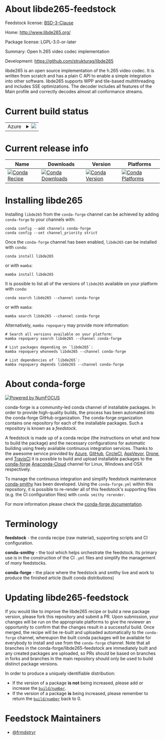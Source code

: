 About libde265-feedstock
========================

Feedstock license: [BSD-3-Clause](https://github.com/conda-forge/libde265-feedstock/blob/main/LICENSE.txt)

Home: http://www.libde265.org/

Package license: LGPL-3.0-or-later

Summary: Open h.265 video codec implementation

Development: https://github.com/strukturag/libde265

libde265 is an open source implementation of the h.265 video codec.
It is written from scratch and has a plain C API to enable a simple
integration into other software. libde265 supports WPP and tile-based
multithreading and includes SSE optimizations. The decoder includes all
features of the Main profile and correctly decodes almost all conformance
streams.


Current build status
====================


<table>
    
  <tr>
    <td>Azure</td>
    <td>
      <details>
        <summary>
          <a href="https://dev.azure.com/conda-forge/feedstock-builds/_build/latest?definitionId=18643&branchName=main">
            <img src="https://dev.azure.com/conda-forge/feedstock-builds/_apis/build/status/libde265-feedstock?branchName=main">
          </a>
        </summary>
        <table>
          <thead><tr><th>Variant</th><th>Status</th></tr></thead>
          <tbody><tr>
              <td>linux_64</td>
              <td>
                <a href="https://dev.azure.com/conda-forge/feedstock-builds/_build/latest?definitionId=18643&branchName=main">
                  <img src="https://dev.azure.com/conda-forge/feedstock-builds/_apis/build/status/libde265-feedstock?branchName=main&jobName=linux&configuration=linux%20linux_64_" alt="variant">
                </a>
              </td>
            </tr><tr>
              <td>linux_aarch64</td>
              <td>
                <a href="https://dev.azure.com/conda-forge/feedstock-builds/_build/latest?definitionId=18643&branchName=main">
                  <img src="https://dev.azure.com/conda-forge/feedstock-builds/_apis/build/status/libde265-feedstock?branchName=main&jobName=linux&configuration=linux%20linux_aarch64_" alt="variant">
                </a>
              </td>
            </tr><tr>
              <td>linux_ppc64le</td>
              <td>
                <a href="https://dev.azure.com/conda-forge/feedstock-builds/_build/latest?definitionId=18643&branchName=main">
                  <img src="https://dev.azure.com/conda-forge/feedstock-builds/_apis/build/status/libde265-feedstock?branchName=main&jobName=linux&configuration=linux%20linux_ppc64le_" alt="variant">
                </a>
              </td>
            </tr><tr>
              <td>osx_64</td>
              <td>
                <a href="https://dev.azure.com/conda-forge/feedstock-builds/_build/latest?definitionId=18643&branchName=main">
                  <img src="https://dev.azure.com/conda-forge/feedstock-builds/_apis/build/status/libde265-feedstock?branchName=main&jobName=osx&configuration=osx%20osx_64_" alt="variant">
                </a>
              </td>
            </tr><tr>
              <td>osx_arm64</td>
              <td>
                <a href="https://dev.azure.com/conda-forge/feedstock-builds/_build/latest?definitionId=18643&branchName=main">
                  <img src="https://dev.azure.com/conda-forge/feedstock-builds/_apis/build/status/libde265-feedstock?branchName=main&jobName=osx&configuration=osx%20osx_arm64_" alt="variant">
                </a>
              </td>
            </tr><tr>
              <td>win_64</td>
              <td>
                <a href="https://dev.azure.com/conda-forge/feedstock-builds/_build/latest?definitionId=18643&branchName=main">
                  <img src="https://dev.azure.com/conda-forge/feedstock-builds/_apis/build/status/libde265-feedstock?branchName=main&jobName=win&configuration=win%20win_64_" alt="variant">
                </a>
              </td>
            </tr>
          </tbody>
        </table>
      </details>
    </td>
  </tr>
</table>

Current release info
====================

| Name | Downloads | Version | Platforms |
| --- | --- | --- | --- |
| [![Conda Recipe](https://img.shields.io/badge/recipe-libde265-green.svg)](https://anaconda.org/conda-forge/libde265) | [![Conda Downloads](https://img.shields.io/conda/dn/conda-forge/libde265.svg)](https://anaconda.org/conda-forge/libde265) | [![Conda Version](https://img.shields.io/conda/vn/conda-forge/libde265.svg)](https://anaconda.org/conda-forge/libde265) | [![Conda Platforms](https://img.shields.io/conda/pn/conda-forge/libde265.svg)](https://anaconda.org/conda-forge/libde265) |

Installing libde265
===================

Installing `libde265` from the `conda-forge` channel can be achieved by adding `conda-forge` to your channels with:

```
conda config --add channels conda-forge
conda config --set channel_priority strict
```

Once the `conda-forge` channel has been enabled, `libde265` can be installed with `conda`:

```
conda install libde265
```

or with `mamba`:

```
mamba install libde265
```

It is possible to list all of the versions of `libde265` available on your platform with `conda`:

```
conda search libde265 --channel conda-forge
```

or with `mamba`:

```
mamba search libde265 --channel conda-forge
```

Alternatively, `mamba repoquery` may provide more information:

```
# Search all versions available on your platform:
mamba repoquery search libde265 --channel conda-forge

# List packages depending on `libde265`:
mamba repoquery whoneeds libde265 --channel conda-forge

# List dependencies of `libde265`:
mamba repoquery depends libde265 --channel conda-forge
```


About conda-forge
=================

[![Powered by
NumFOCUS](https://img.shields.io/badge/powered%20by-NumFOCUS-orange.svg?style=flat&colorA=E1523D&colorB=007D8A)](https://numfocus.org)

conda-forge is a community-led conda channel of installable packages.
In order to provide high-quality builds, the process has been automated into the
conda-forge GitHub organization. The conda-forge organization contains one repository
for each of the installable packages. Such a repository is known as a *feedstock*.

A feedstock is made up of a conda recipe (the instructions on what and how to build
the package) and the necessary configurations for automatic building using freely
available continuous integration services. Thanks to the awesome service provided by
[Azure](https://azure.microsoft.com/en-us/services/devops/), [GitHub](https://github.com/),
[CircleCI](https://circleci.com/), [AppVeyor](https://www.appveyor.com/),
[Drone](https://cloud.drone.io/welcome), and [TravisCI](https://travis-ci.com/)
it is possible to build and upload installable packages to the
[conda-forge](https://anaconda.org/conda-forge) [Anaconda-Cloud](https://anaconda.org/)
channel for Linux, Windows and OSX respectively.

To manage the continuous integration and simplify feedstock maintenance
[conda-smithy](https://github.com/conda-forge/conda-smithy) has been developed.
Using the ``conda-forge.yml`` within this repository, it is possible to re-render all of
this feedstock's supporting files (e.g. the CI configuration files) with ``conda smithy rerender``.

For more information please check the [conda-forge documentation](https://conda-forge.org/docs/).

Terminology
===========

**feedstock** - the conda recipe (raw material), supporting scripts and CI configuration.

**conda-smithy** - the tool which helps orchestrate the feedstock.
                   Its primary use is in the construction of the CI ``.yml`` files
                   and simplify the management of *many* feedstocks.

**conda-forge** - the place where the feedstock and smithy live and work to
                  produce the finished article (built conda distributions)


Updating libde265-feedstock
===========================

If you would like to improve the libde265 recipe or build a new
package version, please fork this repository and submit a PR. Upon submission,
your changes will be run on the appropriate platforms to give the reviewer an
opportunity to confirm that the changes result in a successful build. Once
merged, the recipe will be re-built and uploaded automatically to the
`conda-forge` channel, whereupon the built conda packages will be available for
everybody to install and use from the `conda-forge` channel.
Note that all branches in the conda-forge/libde265-feedstock are
immediately built and any created packages are uploaded, so PRs should be based
on branches in forks and branches in the main repository should only be used to
build distinct package versions.

In order to produce a uniquely identifiable distribution:
 * If the version of a package **is not** being increased, please add or increase
   the [``build/number``](https://docs.conda.io/projects/conda-build/en/latest/resources/define-metadata.html#build-number-and-string).
 * If the version of a package **is** being increased, please remember to return
   the [``build/number``](https://docs.conda.io/projects/conda-build/en/latest/resources/define-metadata.html#build-number-and-string)
   back to 0.

Feedstock Maintainers
=====================

* [@frmdstryr](https://github.com/frmdstryr/)


